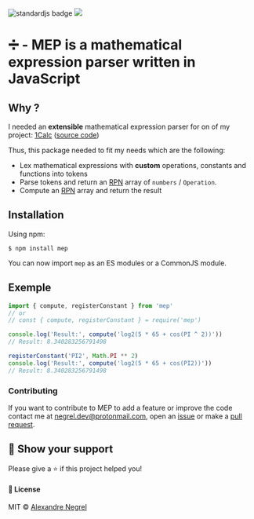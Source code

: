 <div>
	<a src="https://standardjs.com">
		<img src="https://cdn.rawgit.com/standard/standard/master/badge.svg" alt="standardjs badge">
	</a>
	<a href="https://github.com/negrel/ringo/raw/master/LICENSE">
		<img src="https://img.shields.io/badge/license-MIT-green">
	</a>
</div>

# :heavy_division_sign: - MEP is a mathematical expression parser written in JavaScript

## Why ?

I needed an **extensible** mathematical expression parser for on of my project:  [1Calc]() ([source code](https://github.com/OG-Suite/1calc))

Thus, this package needed to fit my needs which are the following:
- Lex mathematical expressions with **custom** operations, constants and functions into tokens
- Parse tokens and return an [RPN](https://en.wikipedia.org/wiki/Reverse_Polish_notation) array of `numbers` / `Operation`.
- Compute an [RPN](https://en.wikipedia.org/wiki/Reverse_Polish_notation) array and return the result

## Installation
Using npm:

```shell
$ npm install mep
```

You can now import `mep` as an ES modules or a CommonJS module.

## Exemple

```js
import { compute, registerConstant } from 'mep' 
// or
// const { compute, registerConstant } = require('mep')

console.log('Result:', compute('log2(5 * 65 + cos(PI ^ 2))'))
// Result: 8.340283256791498

registerConstant('PI2', Math.PI ** 2)
console.log('Result:', compute('log2(5 * 65 + cos(PI2))'))
// Result: 8.340283256791498
```

### Contributing
If you want to contribute to MEP to add a feature or improve the code contact me at
[negrel.dev@protonmail.com](mailto:negrel.dev@protonmail.com), open an [issue](https://github.com/negrel/MEP/issues)
or make a [pull request](https://github.com/negrel/MEP/pulls).

## :stars: Show your support
Please give a :star: if this project helped you!

#### :scroll: License
MIT © [Alexandre Negrel](https://www.negrel.dev)